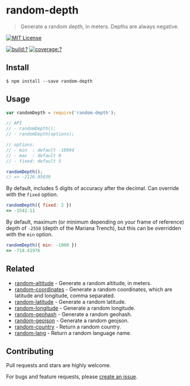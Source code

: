 # random-depth

> Generate a random depth, in meters. Depths are always negative.


[![MIT License](https://img.shields.io/badge/license-MIT_License-green.svg?style=flat-square)](https://github.com/mock-end/random-depth/blob/master/LICENSE)

[![build:?](https://img.shields.io/travis/mock-end/random-depth/master.svg?style=flat-square)](https://travis-ci.org/mock-end/random-depth)
[![coverage:?](https://img.shields.io/coveralls/mock-end/random-depth/master.svg?style=flat-square)](https://coveralls.io/github/mock-end/random-depth)


## Install

```
$ npm install --save random-depth 
```

## Usage

```js
var randomDepth = require('random-depth');

// API
// - randomDepth();
// - randomDepth(options);

// options:
// - min  : default -10994
// - max  : default 0
// - fixed: default 5

randomDepth();
// => -2126.95039
```

By default, includes 5 digits of accuracy after the decimal. Can override with the `fixed` option.

```js
randomDepth({ fixed: 2 })
=> -1542.11
```

By default, maximum (or minimum depending on your frame of reference) depth of `-2550` (depth of the Mariana Trench), but this can be overridden with the `min` option.

```js
randomDepth({ min: -1000 })
=> -718.41976
```

## Related

- [random-altitude](https://github.com/mock-end/random-altitude) - Generate a random altitude, in meters.
- [random-coordinates](https://github.com/mock-end/random-coordinates) - Generate a random coordinates, which are latitude and longitude, comma separated.
- [random-latitude](https://github.com/mock-end/random-latitude) - Generate a random latitude.
- [random-longitude](https://github.com/mock-end/random-longitude) - Generate a random longitude.
- [random-geohash](https://github.com/mock-end/random-geohash) - Generate a random geohash.
- [random-geojson](https://github.com/mock-end/random-geojson) - Generate a random geojson.
- [random-country](https://github.com/mock-end/random-country) - Return a random country. 
- [random-lang](https://github.com/mock-end/random-lang) - Return a random language name.

## Contributing

Pull requests and stars are highly welcome.

For bugs and feature requests, please [create an issue](https://github.com/mock-end/random-depth/issues/new).
